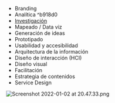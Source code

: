 - Branding
- Analítica ^b918d0
- [Investigación](diseo-de-experiencia/investigacin)
- Mapeado / Data viz
- Generación de ideas
- Prototipado
- Usabilidad y accesibilidad
- Arquitectura de la información
- Diseño de interacción (HCI)
- Diseño visual
- Facilitación
- Estrategia de contenidos
- Service Design

![Screenshot 2022-01-02 at 20.47.33.png](recursos/media/screenshot-20220102-at-20.47.33.png)